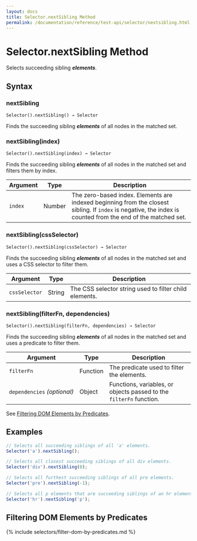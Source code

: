 ```yaml
---
layout: docs
title: Selector.nextSibling Method
permalink: /documentation/reference/test-api/selector/nextsibling.html
---
```

# Selector.nextSibling Method

Selects succeeding sibling ***elements***.

## Syntax

### nextSibling

```text
Selector().nextSibling() → Selector
```

Finds the succeeding sibling ***elements*** of all nodes in the matched set.

### nextSibling(index)

```text
Selector().nextSibling(index) → Selector
```

Finds the succeeding sibling ***elements*** of all nodes in the matched set and filters them by index.

Argument | Type   | Description
-------- | ------ | --------------
`index`  | Number | The zero-based index. Elements are indexed beginning from the closest sibling. If `index` is negative, the index is counted from the end of the matched set.

### nextSibling(cssSelector)

```text
Selector().nextSibling(cssSelector) → Selector
```

Finds the succeeding sibling ***elements*** of all nodes in the matched set and uses a CSS selector to filter them.

Argument      | Type   | Description
------------- | ------ | --------------
`cssSelector` | String | The CSS selector string used to filter child elements.

### nextSibling(filterFn, dependencies)

```text
Selector().nextSibling(filterFn, dependencies) → Selector
```

Finds the succeeding sibling ***elements*** of all nodes in the matched set and uses a predicate to filter them.

Argument                         | Type     | Description
-------------------------------- | -------- | --------------
`filterFn`                       | Function | The predicate used to filter the elements.
`dependencies`&#160;*(optional)* | Object   | Functions, variables, or objects passed to the `filterFn` function.

See [Filtering DOM Elements by Predicates](#filtering-dom-elements-by-predicates).

## Examples

```js
// Selects all succeeding siblings of all 'a' elements.
Selector('a').nextSibling();

// Selects all closest succeeding siblings of all div elements.
Selector('div').nextSibling(0);

// Selects all furthest succeeding siblings of all pre elements.
Selector('pre').nextSibling(-1);

// Selects all p elements that are succeeding siblings of an hr element.
Selector('hr').nextSibling('p');
```

## Filtering DOM Elements by Predicates

{% include selectors/filter-dom-by-predicates.md %}